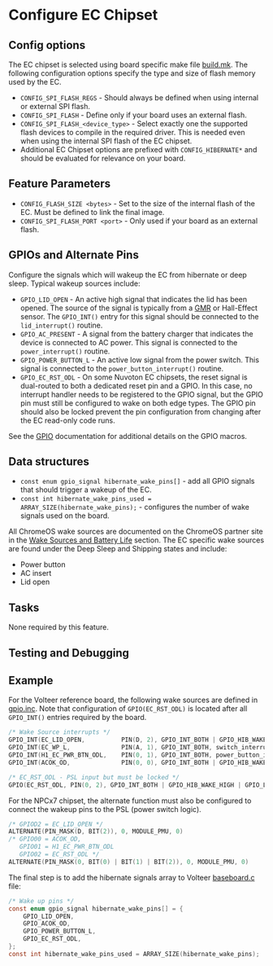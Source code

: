 # Configure EC Chipset

## Config options

The EC chipset is selected using board specific make file [build.mk]. The
following configuration options specify the type and size of flash memory used
by the EC.

  - `CONFIG_SPI_FLASH_REGS` - Should always be defined when using internal or
    external SPI flash.
  - `CONFIG_SPI_FLASH` - Define only if your board uses an external flash.
  - `CONFIG_SPI_FLASH_<device_type>` - Select exactly one the supported flash
    devices to compile in the required driver. This is needed even when using
    the internal SPI flash of the EC chipset.
  - Additional EC Chipset options are prefixed with `CONFIG_HIBERNATE*` and
    should be evaluated for relevance on your board.

## Feature Parameters

  - `CONFIG_FLASH_SIZE <bytes>` - Set to the size of the internal flash of the
    EC. Must be defined to link the final image.
  - `CONFIG_SPI_FLASH_PORT <port>` - Only used if your board as an external
    flash.

## GPIOs and Alternate Pins

Configure the signals which will wakeup the EC from hibernate or deep sleep.
Typical wakeup sources include:

- `GPIO_LID_OPEN` - An active high signal that indicates the lid has been
  opened. The source of the signal is typically from a [GMR](../ec_terms.md#gmr)
  or Hall-Effect sensor. The `GPIO_INT()` entry for this signal should be
  connected to the `lid_interrupt()` routine.
- `GPIO_AC_PRESENT` - A signal from the battery charger that indicates the
  device is connected to AC power. This signal is connected to the
  `power_interrupt()` routine.
- `GPIO_POWER_BUTTON_L` - An active low signal from the power switch. This signal is connected to the `power_button_interrupt()` routine.
- `GPIO_EC_RST_ODL` - On some Nuvoton EC chipsets, the reset signal is
  dual-routed to both a dedicated reset pin and a GPIO. In this case, no
  interrupt handler needs to be registered to the GPIO signal, but the GPIO pin
  must still be configured to wake on both edge types. The GPIO pin should also
  be locked prevent the pin configuration from changing after the EC read-only
  code runs.

See the [GPIO](./gpio.md) documentation for additional details on the GPIO
macros.

## Data structures

- `const enum gpio_signal hibernate_wake_pins[]` - add all GPIO signals that
  should trigger a wakeup of the EC.
- `const int hibernate_wake_pins_used = ARRAY_SIZE(hibernate_wake_pins);` -
  configures the number of wake signals used on the board.

All ChromeOS wake sources are documented on the ChromeOS partner site in the
[Wake Sources and Battery Life] section.  The EC specific wake sources are found
under the Deep Sleep and Shipping states and include:

- Power button
- AC insert
- Lid open

## Tasks

None required by this feature.

## Testing and Debugging

## Example

For the Volteer reference board, the following wake sources are defined in
[gpio.inc]. Note that configuration of `GPIO(EC_RST_ODL)` is located after all
`GPIO_INT()` entries required by the board.

```c
/* Wake Source interrupts */
GPIO_INT(EC_LID_OPEN,          PIN(D, 2), GPIO_INT_BOTH | GPIO_HIB_WAKE_HIGH, lid_interrupt)
GPIO_INT(EC_WP_L,              PIN(A, 1), GPIO_INT_BOTH, switch_interrupt)
GPIO_INT(H1_EC_PWR_BTN_ODL,    PIN(0, 1), GPIO_INT_BOTH, power_button_interrupt)
GPIO_INT(ACOK_OD,              PIN(0, 0), GPIO_INT_BOTH | GPIO_HIB_WAKE_HIGH, extpower_interrupt)

/* EC_RST_ODL - PSL input but must be locked */
GPIO(EC_RST_ODL, PIN(0, 2), GPIO_INT_BOTH | GPIO_HIB_WAKE_HIGH | GPIO_LOCKED)
```

For the NPCx7 chipset, the alternate function must also be configured to connect
the wakeup pins to the PSL (power switch logic).

```c
/* GPIOD2 = EC_LID_OPEN */
ALTERNATE(PIN_MASK(D, BIT(2)), 0, MODULE_PMU, 0)
/* GPIO00 = ACOK_OD,
   GPIO01 = H1_EC_PWR_BTN_ODL
   GPIO02 = EC_RST_ODL */
ALTERNATE(PIN_MASK(0, BIT(0) | BIT(1) | BIT(2)), 0, MODULE_PMU, 0)
```

The final step is to add the hibernate signals array to Volteer [baseboard.c] file:

```c
/* Wake up pins */
const enum gpio_signal hibernate_wake_pins[] = {
	GPIO_LID_OPEN,
	GPIO_ACOK_OD,
	GPIO_POWER_BUTTON_L,
	GPIO_EC_RST_ODL,
};
const int hibernate_wake_pins_used = ARRAY_SIZE(hibernate_wake_pins);
```
[gpio.inc]: ../../board/volteer/gpio.inc
[baseboard.c]: ../../baseboard/volteer/baseboard.c
[build.mk]: ../new_board_checklist.md#board_build_mk
[Wake Sources and Battery Life]: https://chromeos.google.com/partner/dlm/docs/latest-requirements/chromebook.html#wake-sources-and-battery-life